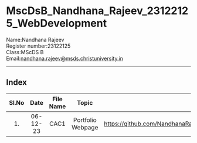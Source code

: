 # MscDsB_Nandhana_Rajeev_23122125_WebDevelopment

Name:Nandhana Rajeev   
Register number:23122125   
Class:MScDS B   
Email:nandhana.rajeev@msds.christuniversity.in

***
## Index
|Sl.No|Date|File Name|Topic|Link|
|:----:|:----:|:---:|:----:|----|
|1.|06-12-23|CAC1|Portfolio Webpage|https://github.com/NandhanaRajeev/MscDsB_Nandhana_Rajeev_23122125_WebDevelopment.git
